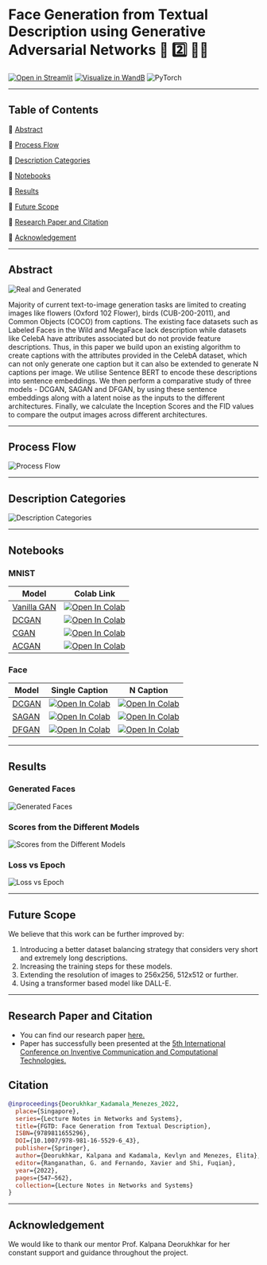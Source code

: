 # Face Generation from Textual Description using Generative Adversarial Networks 📝  2️⃣ 👧👱 
[![Open in Streamlit](https://img.shields.io/badge/Open%20In%20Streamlit-FF4B4B?style=for-the-badge&logo=Streamlit&logoColor=white)](https://share.streamlit.io/ELITA04/FGTD-Streamlit/app.py/) [![Visualize in WandB](https://raw.githubusercontent.com/wandb/assets/main/wandb-github-badge-28.svg)](https://wandb.ai/ekkm/text-to-face?workspace=user-) ![PyTorch](https://img.shields.io/badge/Made%20With%20PyTorch-EE4C2C?style=for-the-badge&logo=PyTorch&logoColor=white)

---

## Table of Contents

🔹 [Abstract](#abstract)

🔹 [Process Flow](#process-flow)

🔹 [Description Categories](#description-categories)

🔹 [Notebooks](#progress-ladder)

🔹 [Results](#results)

🔹 [Future Scope](#future-scope)

🔹 [Research Paper and Citation](#research-paper-and-citation)

🔹 [Acknowledgement](#acknowledgement)

---

## Abstract  
![Real and Generated](assets/real-generated.png)

Majority of current text-to-image generation tasks are limited to creating images like flowers (Oxford 102 Flower), birds (CUB-200-2011), and Common Objects (COCO) from captions. The existing face datasets such as Labeled Faces in the Wild and MegaFace lack description while datasets like CelebA have attributes associated but do not provide feature descriptions. Thus, in this paper we build upon an existing algorithm to create captions with the attributes provided in the CelebA dataset, which can not only generate one caption but it can also be extended to generate N captions per image. We utilise Sentence BERT to encode these descriptions into sentence embeddings. We then perform a comparative study of three models - DCGAN, SAGAN and DFGAN, by using these sentence embeddings along with a latent noise as the inputs to the different architectures. Finally, we calculate the Inception Scores and the FID values to compare the output images across different architectures.

---

## Process Flow

![Process Flow](assets/processflow.png)

---

## Description Categories

![Description Categories](assets/categories.png)

---

## Notebooks

### MNIST
| Model        | Colab Link     |
| ------------- |-------------|
| [Vanilla GAN](MNIST-GANs/GAN)      | [![Open In Colab](https://colab.research.google.com/assets/colab-badge.svg)](https://colab.research.google.com/drive/1setqmENPRRriznB8j2XL55RjSkMfMWCf?usp=sharing) |
| [DCGAN](MNIST-GANs/DCGAN)     | [![Open In Colab](https://colab.research.google.com/assets/colab-badge.svg)](https://colab.research.google.com/drive/1cBsnZTL0bp7o9lfBez1FyedDxo2Yf6wh?usp=sharing)      |
| [CGAN](MNIST-GANs/CGAN) | [![Open In Colab](https://colab.research.google.com/assets/colab-badge.svg)](https://colab.research.google.com/drive/1X7xD1sX3iJggqMuDvnn7EtIUIsc5GDDn?usp=sharing)      |
| [ACGAN](MNIST-GANs/ACGAN) | [![Open In Colab](https://colab.research.google.com/assets/colab-badge.svg)](https://colab.research.google.com/drive/1-OGeMxST6jFvSc5cq_Oc_-9ItqJ86taP?usp=sharing)      |

### Face
| Model        | Single Caption     | N Caption     |
| ------------- |-------------|-------------|
| [DCGAN](Face-GANs/DCGAN)      | [![Open In Colab](https://colab.research.google.com/assets/colab-badge.svg)](https://colab.research.google.com/drive/17l9Tgz90NC0WMfCCGZGiGSHU4Qi4ghgO?usp=sharing) | [![Open In Colab](https://colab.research.google.com/assets/colab-badge.svg)](https://colab.research.google.com/drive/1L58f-Yh8nGcee9bCNAy8JXeQl6HLeTo6?usp=sharing) |
| [SAGAN](Face-GANs/SAGAN)     | [![Open In Colab](https://colab.research.google.com/assets/colab-badge.svg)](https://colab.research.google.com/drive/1OvjgKGH72Z0gvebrOG5m4SDsaNgevf9p?usp=sharing)      | [![Open In Colab](https://colab.research.google.com/assets/colab-badge.svg)](https://colab.research.google.com/drive/1EXhHHv915o2dWUmJWOGORks_W4yOgNbB?usp=sharing)      |
| [DFGAN](Face-GANs/DFGAN) | [![Open In Colab](https://colab.research.google.com/assets/colab-badge.svg)](https://colab.research.google.com/drive/1GUVmdRSuJ3HM6mlihDdZZrrj_ePleI7q?usp=sharing)      | [![Open In Colab](https://colab.research.google.com/assets/colab-badge.svg)](https://colab.research.google.com/drive/12Tww7kj0d1ohCmcf-88SlbcW-zSjhAJ0?usp=sharing)      |

---

## Results
### Generated Faces
![Generated Faces](assets/result.png)

### Scores from the Different Models
![Scores from the Different Models](assets/scores.png)

### Loss vs Epoch
![Loss vs Epoch](assets/loss.png)

---

## Future Scope
We believe that this work can be further improved by:

1. Introducing a better dataset balancing strategy that considers very short and extremely long descriptions.
2. Increasing the training steps for these models.
3. Extending the resolution of images to 256x256, 512x512 or further.
4. Using a transformer based model like DALL-E.

---

## Research Paper and Citation

* You can find our research paper [here.](assets/FGTD.pdf)
* Paper has successfully been presented at the [5th International Conference on Inventive Communication and Computational Technologies.](http://icicct.org/2021/index.html)

## Citation
```bibtex
@inproceedings{Deorukhkar_Kadamala_Menezes_2022, 
  place={Singapore}, 
  series={Lecture Notes in Networks and Systems}, 
  title={FGTD: Face Generation from Textual Description}, 
  ISBN={9789811655296}, 
  DOI={10.1007/978-981-16-5529-6_43}, 
  publisher={Springer}, 
  author={Deorukhkar, Kalpana and Kadamala, Kevlyn and Menezes, Elita}, 
  editor={Ranganathan, G. and Fernando, Xavier and Shi, Fuqian}, 
  year={2022}, 
  pages={547–562}, 
  collection={Lecture Notes in Networks and Systems} 
}
```

---

## Acknowledgement
We would like to thank our mentor Prof. Kalpana Deorukhkar for her constant support and guidance throughout the project.

